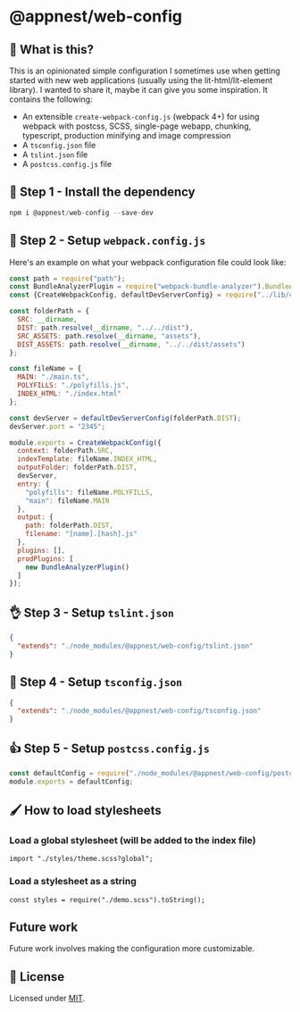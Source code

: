 # @appnest/web-config

## 🤔 What is this?

This is an opinionated simple configuration I sometimes use when getting started with new web applications (usually using the lit-html/lit-element library). I wanted to share it, maybe it can give you some inspiration. It contains the following:

- An extensible `create-webpack-config.js` (webpack 4+) for using webpack with postcss, SCSS, single-page webapp, chunking, typescript, production minifying and image compression
- A `tsconfig.json` file
- A `tslint.json` file
- A `postcss.config.js` file

## 🎉 Step 1 - Install the dependency

```javascript
npm i @appnest/web-config --save-dev
```

## 💪 Step 2 - Setup `webpack.config.js`

Here's an example on what your webpack configuration file could look like:

```javascript
const path = require("path");
const BundleAnalyzerPlugin = require("webpack-bundle-analyzer").BundleAnalyzerPlugin;
const {CreateWebpackConfig, defaultDevServerConfig} = require("../lib/create-webpack-config");

const folderPath = {
  SRC: __dirname,
  DIST: path.resolve(__dirname, "../../dist"),
  SRC_ASSETS: path.resolve(__dirname, "assets"),
  DIST_ASSETS: path.resolve(__dirname, "../../dist/assets")
};

const fileName = {
  MAIN: "./main.ts",
  POLYFILLS: "./polyfills.js",
  INDEX_HTML: "./index.html"
};

const devServer = defaultDevServerConfig(folderPath.DIST);
devServer.port = "2345";

module.exports = CreateWebpackConfig({
  context: folderPath.SRC,
  indexTemplate: fileName.INDEX_HTML,
  outputFolder: folderPath.DIST,
  devServer,
  entry: {
    "polyfills": fileName.POLYFILLS,
    "main": fileName.MAIN
  },
  output: {
    path: folderPath.DIST,
    filename: "[name].[hash].js"
  },
  plugins: [],
  prodPlugins: [
    new BundleAnalyzerPlugin()
  ]
});

```

## 👌 Step 3 - Setup `tslint.json`

```json
{
  "extends": "./node_modules/@appnest/web-config/tslint.json"
}
```

## 🤘 Step 4 - Setup `tsconfig.json`

```json
{
  "extends": "./node_modules/@appnest/web-config/tsconfig.json"
}
```

## 👍 Step 5 - Setup `postcss.config.js`

```javascript
const defaultConfig = require("./node_modules/@appnest/web-config/postcss.config");
module.exports = defaultConfig;
```

## 🖌 How to load stylesheets

### Load a global stylesheet (will be added to the index file)

```
import "./styles/theme.scss?global";
```

### Load a stylesheet as a string

```
const styles = require("./demo.scss").toString();
```

## Future work

Future work involves making the configuration more customizable.

## 🎉 License

Licensed under [MIT](https://opensource.org/licenses/MIT).
